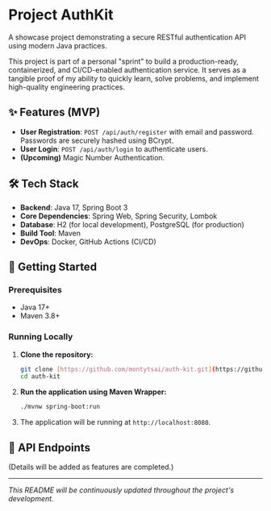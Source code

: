 # Project AuthKit

A showcase project demonstrating a secure RESTful authentication API using modern Java practices.

This project is part of a personal "sprint" to build a production-ready, containerized, and CI/CD-enabled authentication service. It serves as a tangible proof of my ability to quickly learn, solve problems, and implement high-quality engineering practices.

## ✨ Features (MVP)

- **User Registration**: `POST /api/auth/register` with email and password. Passwords are securely hashed using BCrypt.
- **User Login**: `POST /api/auth/login` to authenticate users.
- **(Upcoming)** Magic Number Authentication.

## 🛠️ Tech Stack

- **Backend**: Java 17, Spring Boot 3
- **Core Dependencies**: Spring Web, Spring Security, Lombok
- **Database**: H2 (for local development), PostgreSQL (for production)
- **Build Tool**: Maven
- **DevOps**: Docker, GitHub Actions (CI/CD)

## 🚀 Getting Started

### Prerequisites

- Java 17+
- Maven 3.8+

### Running Locally

1.  **Clone the repository:**
    ```bash
    git clone [https://github.com/montytsai/auth-kit.git](https://github.com/montytsai/auth-kit.git)
    cd auth-kit
    ```

2.  **Run the application using Maven Wrapper:**
    ```bash
    ./mvnw spring-boot:run
    ```

3.  The application will be running at `http://localhost:8080`.

## 📝 API Endpoints

(Details will be added as features are completed.)

---
*This README will be continuously updated throughout the project's development.*